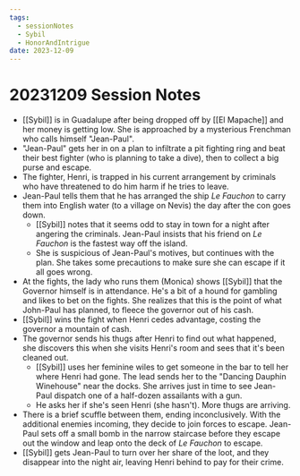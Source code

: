 ```yaml
---
tags:
  - sessionNotes
  - Sybil
  - HonorAndIntrigue
date: 2023-12-09
---
```

# 20231209 Session Notes

- [[Sybil]] is in Guadalupe after being dropped off by [[El Mapache]] and her money is getting low.  She is approached by a mysterious Frenchman who calls himself "Jean-Paul".
- "Jean-Paul" gets her in on a plan to infiltrate a pit fighting ring and beat their best fighter (who is planning to take a dive), then to collect a big purse and escape.
- The fighter, Henri, is trapped in his current arrangement by criminals who have threatened to do him harm if he tries to leave.
- Jean-Paul tells them that he has arranged the ship *Le Fauchon* to carry them into English water (to a village on Nevis) the day after the con goes down.
	- [[Sybil]] notes that it seems odd to stay in town for a night after angering the criminals.  Jean-Paul insists that his friend on *Le Fauchon* is the fastest way off the island.
	- She is suspicious of Jean-Paul's motives, but continues with the plan.  She takes some precautions to make sure she can escape if it all goes wrong.
- At the fights, the lady who runs them (Monica) shows [[Sybil]] that the Governor himself is in attendance.  He's a bit of a hound for gambling and likes to bet on the fights.  She realizes that this is the point of what John-Paul has planned, to fleece the governor out of his cash.
- [[Sybil]] wins the fight when Henri cedes advantage, costing the governor a mountain of cash.
- The governor sends his thugs after Henri to find out what happened, she discovers this when she visits Henri's room and sees that it's been cleaned out.
	- [[Sybil]] uses her feminine wiles to get someone in the bar to tell her where Henri had gone.  The lead sends her to the "Dancing Dauphin Winehouse" near the docks.  She arrives just in time to see Jean-Paul dispatch one of a half-dozen assailants with a gun.
	- He asks her if she's seen Henri (she hasn't).  More thugs are arriving.
- There is a brief scuffle between them, ending inconclusively.  With the additional enemies incoming, they decide to join forces to escape.  Jean-Paul sets off a small bomb in the narrow staircase before they escape out the window and leap onto the deck of *Le Fauchon* to escape.
- [[Sybil]] gets Jean-Paul to turn over her share of the loot, and they disappear into the night air, leaving Henri behind to pay for their crime.